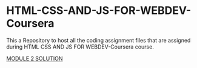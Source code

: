 # HTML-CSS-AND-JS-FOR-WEBDEV-Coursera
This a Repository to host all the coding assignment files that are assigned during HTML CSS AND JS FOR WEBDEV-Coursera course.
         
  [MODULE 2 SOLUTION](Subramanyarao11.github.io/Module2-soln/index.html)

